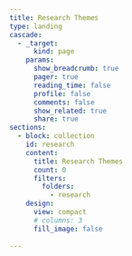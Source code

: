 ```yaml
---
title: Research Themes
type: landing
cascade:
  - _target:
      kind: page
    params:
      show_breadcrumb: true
      pager: true
      reading_time: false 
      profile: false  
      comments: false
      show_related: true
      share: true
sections:
  - block: collection
    id: research
    content:
      title: Research Themes
      count: 0
      filters:
        folders:
          - research
    design:
      view: compact
      # columns: 3
      fill_image: false
  
---
```

